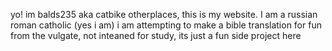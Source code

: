 yo! im balds235 aka catbike otherplaces, this is my website. I am a russian roman catholic (yes i am)
i am attempting to make a bible translation for fun from the vulgate, not inteaned for study, its just a fun side project here

